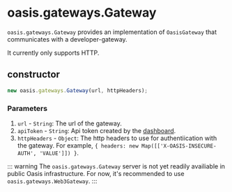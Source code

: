# oasis.gateways.Gateway

``oasis.gateways.Gateway`` provides an implementation of ``OasisGateway`` that communicates with a developer-gateway.

It currently only supports HTTP.

## constructor

```javascript
new oasis.gateways.Gateway(url, httpHeaders);
```

### Parameters

1. ``url`` - ``String``: The url of the gateway.
2. `apiToken` - `String`: Api token created by the [dashboard](https://dashboard.oasiscloud.io/login).
2. ``httpHeaders`` - ``Object``: The http headers to use for authentiication with the gateway.
For example, `{ headers: new Map([['X-OASIS-INSECURE-AUTH', 'VALUE']]) }`.

::: warning
The ``oasis.gateways.Gateway`` server is not yet readily availiable in public Oasis infrastructure.
For now, it's recommended to use ``oasis.gateways.Web3Gateway``.
:::
